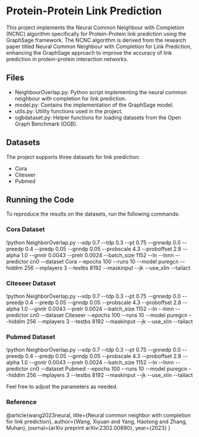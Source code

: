 # Protein-Protein Link Prediction

This project implements the Neural Common Neighbour with Completion (NCNC) algorithm specifically for Protein-Protein link prediction using the GraphSage framework. The NCNC algorithm is derived from the research paper titled Neural Common Neighbour with Completion for Link Prediction, enhancing the GraphSage approach to improve the accuracy of link prediction in protein-protein interaction networks.

## Files

- NeighbourOverlap.py: Python script implementing the neural common neighbour with completion for link prediction.
- model.py:  Contains the implementation of the GraphSage model.
- utils.py: Utility functions used in the project.
- ogbdataset.py: Helper functions for loading datasets from the Open Graph Benchmark (OGB).

## Datasets

The project supports three datasets for link prediction:

- Cora
- Citeseer
- Pubmed

## Running the Code

To reproduce the results on the datasets, run the following commands:


### Cora Dataset

!python NeighborOverlap.py --xdp 0.7 --tdp 0.3 --pt 0.75 --gnnedp 0.0 --preedp 0.4 --predp 0.05 --gnndp 0.05 --probscale 4.3 --proboffset 2.8 --alpha 1.0 --gnnlr 0.0043 --prelr 0.0024 --batch_size 1152 --ln --lnnn --predictor cn0 --dataset Cora --epochs 100 --runs 10 --model puregcn --hiddim 256 --mplayers 3 --testbs 8192 --maskinput --jk --use_xlin --tailact

### Citeseer Dataset

!python NeighborOverlap.py --xdp 0.7 --tdp 0.3 --pt 0.75 --gnnedp 0.0 --preedp 0.4 --predp 0.05 --gnndp 0.05 --probscale 4.3 --proboffset 2.8 --alpha 1.0 --gnnlr 0.0043 --prelr 0.0024 --batch_size 1152 --ln --lnnn --predictor cn0 --dataset Citeseer --epochs 100 --runs 10 --model puregcn --hiddim 256 --mplayers 3 --testbs 8192 --maskinput --jk --use_xlin --tailact


### Pubmed Dataset

!python NeighborOverlap.py --xdp 0.7 --tdp 0.3 --pt 0.75 --gnnedp 0.0 --preedp 0.4 --predp 0.05 --gnndp 0.05 --probscale 4.3 --proboffset 2.8 --alpha 1.0 --gnnlr 0.0043 --prelr 0.0024 --batch_size 1152 --ln --lnnn --predictor cn0 --dataset Pubmed --epochs 100 --runs 10 --model puregcn --hiddim 256 --mplayers 3 --testbs 8192 --maskinput --jk --use_xlin --tailact


Feel free to adjust the parameters as needed.

### Reference

@article{wang2023neural,
  title={Neural common neighbor with completion for link prediction},
  author={Wang, Xiyuan and Yang, Haotong and Zhang, Muhan},
  journal={arXiv preprint arXiv:2302.00890},
  year={2023}
}
